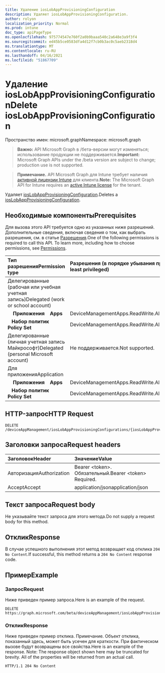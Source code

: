 ```yaml
---
title: Удаление iosLobAppProvisioningConfiguration
description: Удаляет iosLobAppProvisioningConfiguration.
author: rolyon
localization_priority: Normal
ms.prod: intune
doc_type: apiPageType
ms.openlocfilehash: 975774547e760f2a0b9baaa540c2a648e3a9f3f4
ms.sourcegitcommit: ed45b5ce0583dfa4d12f7cb0b3ac0c5aeb2318d4
ms.translationtype: MT
ms.contentlocale: ru-RU
ms.lasthandoff: 04/16/2021
ms.locfileid: "51867709"
---
```

# <a name="delete-ioslobappprovisioningconfiguration"></a><span data-ttu-id="78ae8-103">Удаление iosLobAppProvisioningConfiguration</span><span class="sxs-lookup"><span data-stu-id="78ae8-103">Delete iosLobAppProvisioningConfiguration</span></span>

<span data-ttu-id="78ae8-104">Пространство имен: microsoft.graph</span><span class="sxs-lookup"><span data-stu-id="78ae8-104">Namespace: microsoft.graph</span></span>

> <span data-ttu-id="78ae8-105">**Важно:** API Microsoft Graph в /бета-версии могут изменяться; использование продукции не поддерживается.</span><span class="sxs-lookup"><span data-stu-id="78ae8-105">**Important:** Microsoft Graph APIs under the /beta version are subject to change; production use is not supported.</span></span>

> <span data-ttu-id="78ae8-106">**Примечание.** API Microsoft Graph для Intune требует наличия [активной лицензии Intune](https://go.microsoft.com/fwlink/?linkid=839381) для клиента.</span><span class="sxs-lookup"><span data-stu-id="78ae8-106">**Note:** The Microsoft Graph API for Intune requires an [active Intune license](https://go.microsoft.com/fwlink/?linkid=839381) for the tenant.</span></span>

<span data-ttu-id="78ae8-107">Удаляет [iosLobAppProvisioningConfiguration](../resources/intune-shared-ioslobappprovisioningconfiguration.md).</span><span class="sxs-lookup"><span data-stu-id="78ae8-107">Deletes a [iosLobAppProvisioningConfiguration](../resources/intune-shared-ioslobappprovisioningconfiguration.md).</span></span>

## <a name="prerequisites"></a><span data-ttu-id="78ae8-108">Необходимые компоненты</span><span class="sxs-lookup"><span data-stu-id="78ae8-108">Prerequisites</span></span>
<span data-ttu-id="78ae8-p101">Для вызова этого API требуется одно из указанных ниже разрешений. Дополнительные сведения, включая сведения о том, как выбрать разрешения, см. в статье [Разрешения](/graph/permissions-reference).</span><span class="sxs-lookup"><span data-stu-id="78ae8-p101">One of the following permissions is required to call this API. To learn more, including how to choose permissions, see [Permissions](/graph/permissions-reference).</span></span>

|<span data-ttu-id="78ae8-111">Тип разрешения</span><span class="sxs-lookup"><span data-stu-id="78ae8-111">Permission type</span></span>|<span data-ttu-id="78ae8-112">Разрешения (в порядке убывания привилегий)</span><span class="sxs-lookup"><span data-stu-id="78ae8-112">Permissions (from most to least privileged)</span></span>|
|:---|:---|
|<span data-ttu-id="78ae8-113">Делегированные (рабочая или учебная учетная запись)</span><span class="sxs-lookup"><span data-stu-id="78ae8-113">Delegated (work or school account)</span></span>||
| <span data-ttu-id="78ae8-114">&nbsp; &nbsp; **Приложения**</span><span class="sxs-lookup"><span data-stu-id="78ae8-114">&nbsp; &nbsp; **Apps**</span></span> | <span data-ttu-id="78ae8-115">DeviceManagementApps.ReadWrite.All</span><span class="sxs-lookup"><span data-stu-id="78ae8-115">DeviceManagementApps.ReadWrite.All</span></span>|
| <span data-ttu-id="78ae8-116">&nbsp;&nbsp; **Набор политик**</span><span class="sxs-lookup"><span data-stu-id="78ae8-116">&nbsp; &nbsp; **Policy Set**</span></span> | <span data-ttu-id="78ae8-117">DeviceManagementApps.ReadWrite.All</span><span class="sxs-lookup"><span data-stu-id="78ae8-117">DeviceManagementApps.ReadWrite.All</span></span>|
|<span data-ttu-id="78ae8-118">Делегированные (личная учетная запись Майкрософт)</span><span class="sxs-lookup"><span data-stu-id="78ae8-118">Delegated (personal Microsoft account)</span></span>|<span data-ttu-id="78ae8-119">Не поддерживается.</span><span class="sxs-lookup"><span data-stu-id="78ae8-119">Not supported.</span></span>|
|<span data-ttu-id="78ae8-120">Для приложения</span><span class="sxs-lookup"><span data-stu-id="78ae8-120">Application</span></span>||
| <span data-ttu-id="78ae8-121">&nbsp; &nbsp; **Приложения**</span><span class="sxs-lookup"><span data-stu-id="78ae8-121">&nbsp; &nbsp; **Apps**</span></span> | <span data-ttu-id="78ae8-122">DeviceManagementApps.ReadWrite.All</span><span class="sxs-lookup"><span data-stu-id="78ae8-122">DeviceManagementApps.ReadWrite.All</span></span>|
| <span data-ttu-id="78ae8-123">&nbsp;&nbsp; **Набор политик**</span><span class="sxs-lookup"><span data-stu-id="78ae8-123">&nbsp; &nbsp; **Policy Set**</span></span> | <span data-ttu-id="78ae8-124">DeviceManagementApps.ReadWrite.All</span><span class="sxs-lookup"><span data-stu-id="78ae8-124">DeviceManagementApps.ReadWrite.All</span></span>|

## <a name="http-request"></a><span data-ttu-id="78ae8-125">HTTP-запрос</span><span class="sxs-lookup"><span data-stu-id="78ae8-125">HTTP Request</span></span>
<!-- {
  "blockType": "ignored"
}
-->
``` http
DELETE /deviceAppManagement/iosLobAppProvisioningConfigurations/{iosLobAppProvisioningConfigurationId}
```

## <a name="request-headers"></a><span data-ttu-id="78ae8-126">Заголовки запроса</span><span class="sxs-lookup"><span data-stu-id="78ae8-126">Request headers</span></span>
|<span data-ttu-id="78ae8-127">Заголовок</span><span class="sxs-lookup"><span data-stu-id="78ae8-127">Header</span></span>|<span data-ttu-id="78ae8-128">Значение</span><span class="sxs-lookup"><span data-stu-id="78ae8-128">Value</span></span>|
|:---|:---|
|<span data-ttu-id="78ae8-129">Авторизация</span><span class="sxs-lookup"><span data-stu-id="78ae8-129">Authorization</span></span>|<span data-ttu-id="78ae8-130">Bearer &lt;token&gt;. Обязательный.</span><span class="sxs-lookup"><span data-stu-id="78ae8-130">Bearer &lt;token&gt; Required.</span></span>|
|<span data-ttu-id="78ae8-131">Accept</span><span class="sxs-lookup"><span data-stu-id="78ae8-131">Accept</span></span>|<span data-ttu-id="78ae8-132">application/json</span><span class="sxs-lookup"><span data-stu-id="78ae8-132">application/json</span></span>|

## <a name="request-body"></a><span data-ttu-id="78ae8-133">Текст запроса</span><span class="sxs-lookup"><span data-stu-id="78ae8-133">Request body</span></span>
<span data-ttu-id="78ae8-134">Не указывайте текст запроса для этого метода.</span><span class="sxs-lookup"><span data-stu-id="78ae8-134">Do not supply a request body for this method.</span></span>

## <a name="response"></a><span data-ttu-id="78ae8-135">Отклик</span><span class="sxs-lookup"><span data-stu-id="78ae8-135">Response</span></span>
<span data-ttu-id="78ae8-136">В случае успешного выполнения этот метод возвращает код отклика `204 No Content`.</span><span class="sxs-lookup"><span data-stu-id="78ae8-136">If successful, this method returns a `204 No Content` response code.</span></span>

## <a name="example"></a><span data-ttu-id="78ae8-137">Пример</span><span class="sxs-lookup"><span data-stu-id="78ae8-137">Example</span></span>

### <a name="request"></a><span data-ttu-id="78ae8-138">Запрос</span><span class="sxs-lookup"><span data-stu-id="78ae8-138">Request</span></span>
<span data-ttu-id="78ae8-139">Ниже приведен пример запроса.</span><span class="sxs-lookup"><span data-stu-id="78ae8-139">Here is an example of the request.</span></span>
``` http
DELETE https://graph.microsoft.com/beta/deviceAppManagement/iosLobAppProvisioningConfigurations/{iosLobAppProvisioningConfigurationId}
```

### <a name="response"></a><span data-ttu-id="78ae8-140">Отклик</span><span class="sxs-lookup"><span data-stu-id="78ae8-140">Response</span></span>
<span data-ttu-id="78ae8-p102">Ниже приведен пример отклика. Примечание. Объект отклика, показанный здесь, может быть усечен для краткости. При фактическом вызове будут возвращены все свойства.</span><span class="sxs-lookup"><span data-stu-id="78ae8-p102">Here is an example of the response. Note: The response object shown here may be truncated for brevity. All of the properties will be returned from an actual call.</span></span>
``` http
HTTP/1.1 204 No Content
```







